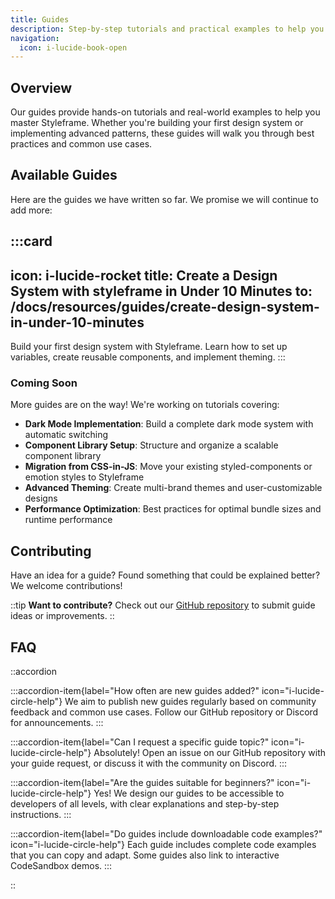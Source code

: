 ```yaml
---
title: Guides
description: Step-by-step tutorials and practical examples to help you get the most out of Styleframe
navigation:
  icon: i-lucide-book-open
---
```

 
## Overview

Our guides provide hands-on tutorials and real-world examples to help you master Styleframe. Whether you're building your first design system or implementing advanced patterns, these guides will walk you through best practices and common use cases.

## Available Guides

Here are the guides we have written so far. We promise we will continue to add more:

:::card
---
icon: i-lucide-rocket
title: Create a Design System with styleframe in Under 10 Minutes
to: /docs/resources/guides/create-design-system-in-under-10-minutes
---
Build your first design system with Styleframe. Learn how to set up variables, create reusable components, and implement theming.
:::

### Coming Soon

More guides are on the way! We're working on tutorials covering:

- **Dark Mode Implementation**: Build a complete dark mode system with automatic switching
- **Component Library Setup**: Structure and organize a scalable component library
- **Migration from CSS-in-JS**: Move your existing styled-components or emotion styles to Styleframe
- **Advanced Theming**: Create multi-brand themes and user-customizable designs
- **Performance Optimization**: Best practices for optimal bundle sizes and runtime performance

## Contributing

Have an idea for a guide? Found something that could be explained better? We welcome contributions!

::tip
**Want to contribute?** Check out our [GitHub repository](https://github.com/styleframe/styleframe) to submit guide ideas or improvements.
::

## FAQ

::accordion

:::accordion-item{label="How often are new guides added?" icon="i-lucide-circle-help"}
We aim to publish new guides regularly based on community feedback and common use cases. Follow our GitHub repository or Discord for announcements.
:::

:::accordion-item{label="Can I request a specific guide topic?" icon="i-lucide-circle-help"}
Absolutely! Open an issue on our GitHub repository with your guide request, or discuss it with the community on Discord.
:::

:::accordion-item{label="Are the guides suitable for beginners?" icon="i-lucide-circle-help"}
Yes! We design our guides to be accessible to developers of all levels, with clear explanations and step-by-step instructions.
:::

:::accordion-item{label="Do guides include downloadable code examples?" icon="i-lucide-circle-help"}
Each guide includes complete code examples that you can copy and adapt. Some guides also link to interactive CodeSandbox demos.
:::

::
